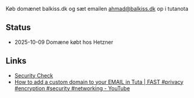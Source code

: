 Køb domænet balkiss.dk og sæt emailen ahmad@balkiss.dk op i tutanota 
## Status 
* 2025-10-09 Domæne købt hos Hetzner
## Links 
* [Security Check](https://konsoleh.hetzner.com/)
* [How to add a custom domain to your EMAIL in Tuta \| FAST #privacy #encryption #security #networking - YouTube](https://www.youtube.com/watch?v=NKYyqRtRc0o)